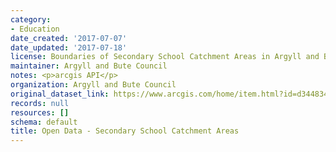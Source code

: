 ```yaml
---
category:
- Education
date_created: '2017-07-07'
date_updated: '2017-07-18'
license: Boundaries of Secondary School Catchment Areas in Argyll and Bute
maintainer: Argyll and Bute Council
notes: <p>arcgis API</p>
organization: Argyll and Bute Council
original_dataset_link: https://www.arcgis.com/home/item.html?id=d344834454e54fc891966ce23c3cfa34
records: null
resources: []
schema: default
title: Open Data - Secondary School Catchment Areas
---
```

